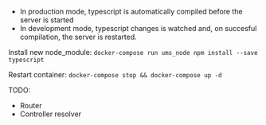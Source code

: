 - In production mode, typescript is automatically compiled before the server is started
- In development mode, typescript changes is watched and, on succesful compilation, the server is restarted.

Install new node_module:
`docker-compose run ums_node npm install --save typescript`

Restart container:
`docker-compose stop && docker-compose up -d`

TODO: 
- Router
- Controller resolver
